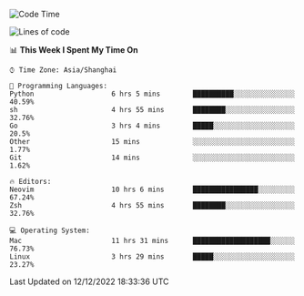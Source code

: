 <!--START_SECTION:waka-->
![Code Time](http://img.shields.io/badge/Code%20Time-1%2C051%20hrs%205%20mins-blue)

![Lines of code](https://img.shields.io/badge/From%20Hello%20World%20I%27ve%20Written-24%20Thousand%20lines%20of%20code-blue)

📊 **This Week I Spent My Time On** 

```text
⌚︎ Time Zone: Asia/Shanghai

💬 Programming Languages: 
Python                   6 hrs 5 mins        ██████████░░░░░░░░░░░░░░░   40.59% 
sh                       4 hrs 55 mins       ████████░░░░░░░░░░░░░░░░░   32.76% 
Go                       3 hrs 4 mins        █████░░░░░░░░░░░░░░░░░░░░   20.5% 
Other                    15 mins             ░░░░░░░░░░░░░░░░░░░░░░░░░   1.77% 
Git                      14 mins             ░░░░░░░░░░░░░░░░░░░░░░░░░   1.62%

🔥 Editors: 
Neovim                   10 hrs 6 mins       ████████████████░░░░░░░░░   67.24% 
Zsh                      4 hrs 55 mins       ████████░░░░░░░░░░░░░░░░░   32.76%

💻 Operating System: 
Mac                      11 hrs 31 mins      ███████████████████░░░░░░   76.73% 
Linux                    3 hrs 29 mins       █████░░░░░░░░░░░░░░░░░░░░   23.27%

```


 Last Updated on 12/12/2022 18:33:36 UTC
<!--END_SECTION:waka-->
